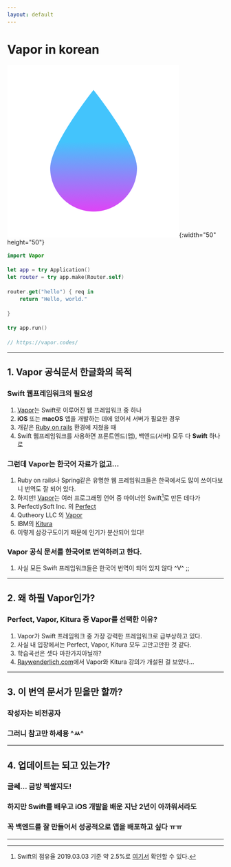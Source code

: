 ```yaml
---
layout: default
---
```


# Vapor in korean
![Vapor Image](vapor.png){:width="50" height="50"}
```swift
import Vapor

let app = try Application()
let router = try app.make(Router.self)

router.get("hello") { req in
    return "Hello, world."

}

try app.run()

// https://vapor.codes/
```
---

## 1. Vapor 공식문서 한글화의 목적

### Swift 웹프레임워크의 필요성

1. [Vapor][Vapor]는  Swift로 이루어진 웹 프레임워크 중 하나
2. **iOS** 또는 **macOS** 앱을 개발하는 데에 있어서 서버가 필요한 경우
3. 개같은 [Ruby on rails](https://rubyonrails.org/) 환경에 지쳤을 때
4. Swift 웹프레임워크를 사용하면 프론트엔드(앱), 백엔드(서버) 모두 다 **Swift** 하나로

### 그런데 Vapor는 한국어 자료가 없고...

1. Ruby on rails나 Spring같은 유명한 웹 프레임워크들은 한국에서도 많이 쓰이다보니 번역도 잘 되어 있다.
2. 하지만! [Vapor][Vapor]는 여러 프로그래밍 언어 중 마이너인 Swift[^1]로 만든 데다가
3. PerfectlySoft Inc. 의 [Perfect][Perfect]
4. Qutheory LLC 의 [Vapor][Vapor]
5. IBM의 [Kitura][Kitura]
6. 이렇게 삼강구도이기 때문에 인기가 분산되어 있다!

### Vapor 공식 문서를 한국어로 번역하려고 한다.
1. 사실 모든 Swift 프레임워크들은 한국어 번역이 되어 있지 않다 ^V^ ;;


---
## 2. 왜 하필 Vapor인가?
### Perfect, Vapor, Kitura 중 Vapor를 선택한 이유?
1. Vapor가 Swift 프레임워크 중 가장 강력한 프레임워크로 급부상하고 있다.
2. 사실 내 입장에서는 Perfect, Vapor, Kitura 모두 고만고만한 것 같다.
3. 학습곡선은 셋다 마찬가지아닐까?
4. [Raywenderlich.com][Raywend]에서 Vapor와 Kitura 강의가 개설된 걸 보았다...

---
## 3. 이 번역 문서가 믿을만 할까?
### 작성자는 비전공자

### 그러니 참고만 하세용 ^ㅆ^
---
## 4. 업데이트는 되고 있는가?
### 글쎄... 금방 찍쌀지도!

### 하지만 Swift를 배우고 iOS 개발을 배운 지난 2년이 아까워서라도

### 꼭 백엔드를 잘 만들어서 성공적으로 앱을 배포하고 싶다 ㅠㅠ

---

[Vapor]: <https://vapor.codes/> "Vapor"
[Perfect]: <https://perfect.org> "Perfect"
[Kitura]: <https://www.kitura.io> "Kitura"
[Raywend]: <https://raywenderlich.com> "Raywend"


[^1]:  Swift의 점유율 2019.03.03 기준 약 2.5%로 [여기서](http://pypl.github.io/PYPL.html) 확인할 수 있다.